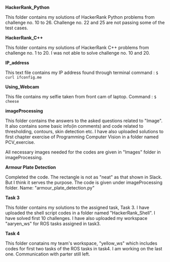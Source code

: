 **HackerRank_Python**

This folder contains my solutions of HackerRank Python problems from challenge no. 10 to 26. Challenge no. 22 and 25 are not passing some of the test cases.

**HackerRank_C++**

This folder contains my solutions of HackerRank C++ problems from challenge no. 1 to 20. I was not able to solve challenge no. 10 and 20.

**IP_address**

This text file contains my IP address found through terminal command : 
```$ curl ifconfig.me```

**Using_Webcam**

This file contains my selfie taken from front cam of laptop. Command :
```$ cheese```

**imageProcessing**

This folder contains the answers to the asked questions related to "Image". It also contains some basic info(in comments) and code related to thresholding, contours, skin detection etc. I have also uploaded solutions to first chapter exercise of Programming Computer Vision in a folder named PCV_exercise.

All necessary images needed for the codes are given in "Images" folder in imageProcessing.

**Armour Plate Detection**

Completed the code. The rectangle is not as "neat" as that shown in Slack. But I think it serves the purpose. The code is given under imageProcessing folder. Name: "armour_plate_detection.py"

**Task 3**

This folder contains my solutions to the assigned task, Task 3. I have uploaded the shell script codes in a folder named "HackerRank_Shell". I have solved first 10 challenges. I have also uploaded my workspace "aaryen_ws" for ROS tasks assigned in task3.

**Task 4**

This folder conatains my team's workspace, "yellow_ws" which includes codes for first two tasks of the ROS tasks in task4. I am working on the last one. Communication with parter still left.
